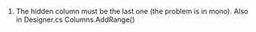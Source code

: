 1. The hidden column must be the last one (the problem is in mono). Also in Designer.cs
Columns.AddRange()